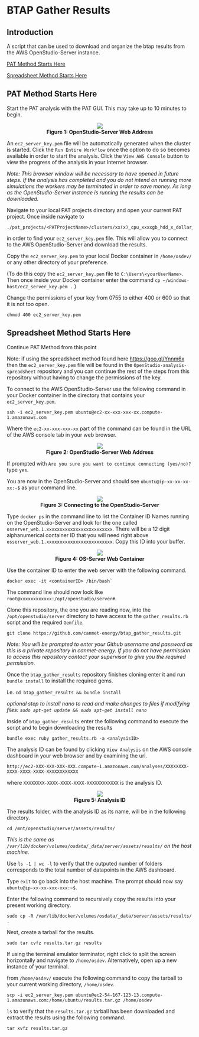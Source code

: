 # BTAP Gather Results

## Introduction

A script that can be used to download and organize the btap results from the AWS OpenStudio-Server instance.

[PAT Method Starts Here](https://github.com/canmet-energy/btap_gather_results#pat-method-starts-here)

[Spreadsheet Method Starts Here](https://github.com/canmet-energy/btap_gather_results#spreadsheet-method-starts-here)

## PAT Method Starts Here

Start the PAT analysis with the PAT GUI.  This may take up to 10 minutes to begin.

<p align="center">
  <img src ="https://github.com/canmet-energy/btap_gather_results/blob/master/img/startPat.png" />
  <br>
  <b>Figure 1: OpenStudio-Server Web Address</b>
  <br>
</p>

An `ec2_server_key.pem` file will be automatically generated when the cluster is started.  Click the `Run Entire Workflow` once the option to do so becomes available in order to start the analysis.  Click the `View AWS Console` button to view the progress of the analysis in your Internet browser.  

*Note: This browser window will be necessary to have opened in future steps.  If the analysis has completed and you do not intend on running more simulations the workers may be terminated in order to save money.  As long as the OpenStudio-Server instance is running the results can be downloaded.*

Navigate to your local PAT projects directory and open your current PAT project.  Once inside navigate to 
```
./pat_projects/<PATProjectName>/clusters/xx(x)_cpu_xxxxgb_hdd_x_dollar_per_hour/
```
in order to find your `ec2_server_key.pem` file.  This will allow you to connect to the AWS OpenStudio-Server and download the results.

Copy the `ec2_server_key.pem` to your local Docker container in `/home/osdev/` or any other directory of your preference.

(To do this copy the `ec2_server_key.pem` file to `C:\Users\<yourUserName>`.  Then once inside your Docker container enter the command `cp ~/windows-host/ec2_server_key.pem .` )

Change the permissions of your key from 0755 to either 400 or 600 so that it is not too open.

```
chmod 400 ec2_server_key.pem
```
## Spreadsheet Method Starts Here

Continue PAT Method from this point

Note: if using the spreadsheet method found here https://goo.gl/Ynnm6x then the `ec2_server_key.pem` file will be found in the `OpenStudio-analysis-spreadsheet` repository and you can continue the rest of the steps from this repository without having to change the permissions of the key.

To connect to the AWS OpenStudio-Server use the following command in your Docker container in the directory that contains your `ec2_server_key.pem`.

```
ssh -i ec2_server_key.pem ubuntu@ec2-xx-xxx-xxx-xx.compute-1.amazonaws.com
```

Where the `ec2-xx-xxx-xxx-xx` part of the command can be found in the URL of the AWS console tab in your web browser.

<p align="center">
  <img src ="https://github.com/canmet-energy/btap_gather_results/blob/master/img/ec2Address.png" />
  <br>
  <b>Figure 2: OpenStudio-Server Web Address</b>
  <br>
</p>

If prompted with `Are you sure you want to continue connecting (yes/no)?` type `yes`.

You are now in the OpenStudio-Server and should see `ubuntu@ip-xx-xx-xx-xx:-$` as your command line.

<p align="center">
  <img src ="https://github.com/canmet-energy/btap_gather_results/blob/master/img/connectAWS2.png" />
  <br>
  <b>Figure 3: Connecting to the OpenStudio-Server</b>
  <br>
</p>

Type `docker ps` in the command line to list the Container ID Names running on the OpenStudio-Server and look for the one called `osserver_web.1.xxxxxxxxxxxxxxxxxxxxxxxxx`.  There will be a 12 digit alphanumerical container ID that you will need right above `osserver_web.1.xxxxxxxxxxxxxxxxxxxxxxxxx`. Copy this ID into your buffer.

<p align="center">
  <img src ="https://github.com/canmet-energy/btap_gather_results/blob/master/img/webContainerID.png" />
  <br>
  <b>Figure 4: OS-Server Web Container</b>
  <br>
</p>

Use the container ID to enter the web server with the following command.

```
docker exec -it <containerID> /bin/bash`
```

The command line should now look like `root@xxxxxxxxxxxx:/opt/openstudio/server#`.

Clone this repository, the one you are reading now, into the `/opt/openstudio/server` directory to have access to the `gather_results.rb` script and the required `Gemfile`.

```
git clone https://github.com/canmet-energy/btap_gather_results.git
```

*Note: You will be prompted to enter your Github username and password as this is a private repository in canmet-energy.  If you do not have permission to access this repository contact your supervisor to give you the required permission.*

Once the `btap_gather_results` repository finishes cloning enter it and run `bundle install` to install the required gems.

i.e. `cd btap_gather_results && bundle install`

*optional step to install nano to read and make changes to files if modifying files: `sudo apt-get update && sudo apt-get install nano`*

Inside of `btap_gather_results` enter the following command to execute the script and to begin downloading the results

```
bundle exec ruby gather_results.rb -a <analysisID>
```
  
The analysis ID can be found by clicking `View Analysis` on the AWS console dashboard in your web browser and by examining the url.

`http://ec2-XXX-XXX-XXX-XXX.compute-1.amazonaws.com/analyses/XXXXXXXX-XXXX-XXXX-XXXX-XXXXXXXXXXXX`

where `XXXXXXXX-XXXX-XXXX-XXXX-XXXXXXXXXXXX` is the analysis ID.

<p align="center">
  <img src ="https://github.com/canmet-energy/btap_gather_results/blob/master/img/analysisID.png" />
  <br>
  <b>Figure 5: Analysis ID</b>
  <br>
</p>

The results folder, with the analysis ID as its name, will be in the following directory.

```
cd /mnt/openstudio/server/assets/results/
```

*This is the same as `/var/lib/docker/volumes/osdata/_data/server/assets/results/` on the host machine.*

Use `ls -1 | wc -l` to verify that the outputed number of folders corresponds to the total number of datapoints in the AWS dashboard.

Type `exit` to go back into the host machine. The prompt should now say `ubuntu@ip-xx-xx-xxx-xxx:~$`.

Enter the following command to recursively copy the results into your present working directory.

```
sudo cp -R /var/lib/docker/volumes/osdata/_data/server/assets/results/ .
```

Next, create a tarball for the results.

```
sudo tar cvfz results.tar.gz results
```

If using the terminal emulator terminator, right click to split the screen horizontally and navigate to `/home/osdev`.  Alternatively, open up a new instance of your terminal.

from `/home/osdev/` execute the following command to copy the tarball to your current working directory, `/home/osdev`.

```
scp -i ec2_server_key.pem ubuntu@ec2-54-167-123-13.compute-1.amazonaws.com:/home/ubuntu/results.tar.gz /home/osdev
```

`ls` to verify that the `results.tar.gz` tarball has been downloaded and extract the results using the following command.

```
tar xvfz results.tar.gz
```


